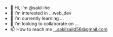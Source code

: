 - 👋 Hi, I’m @sakil-he
- 👀 I’m interested in ...web_dev  
- 🌱 I’m currently learning ...
- 💞️ I’m looking to collaborate on ...
- 📫 How to reach me ...sakilsajid56@gmail.com

<!---
sakil-he/sakil-he is a ✨ special ✨ repository because its `README.md` (this file) appears on your GitHub profile.
You can click the Preview link to take a look at your changes.
--->
